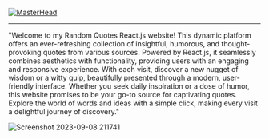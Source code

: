[![MasterHead](https://user-images.githubusercontent.com/10498744/210012254-234538ff-d198-48aa-8964-37e6fd45d227.gif)](https://matias.ma/nsfw/)
<br>
<hr>
"Welcome to my Random Quotes React.js website! This dynamic platform offers an ever-refreshing collection of insightful, humorous, and thought-provoking quotes from various sources. Powered by React.js, it seamlessly combines aesthetics with functionality, providing users with an engaging and responsive experience. With each visit, discover a new nugget of wisdom or a witty quip, beautifully presented through a modern, user-friendly interface. Whether you seek daily inspiration or a dose of humor, this website promises to be your go-to source for captivating quotes. Explore the world of words and ideas with a simple click, making every visit a delightful journey of discovery."<br>

![Screenshot 2023-09-08 211741](https://github.com/XERXES-OG/QUOTATION_APP/assets/95545385/c2f44b98-3a91-44e9-9b35-62ddd28d739f)
